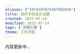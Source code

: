 ```yaml
---
aliases: ["1974297675487992650"]
title: 组织字段显示设置
created: 2025-07-14
modified: 2025-07-14
tags: ['流程引擎']
theme: 工作流程
---
```


内容更新中...